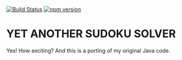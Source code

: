 [![Build Status](https://travis-ci.com/brunoccc/sudokujs.svg?branch=master)](https://travis-ci.com/brunoccc/sudokujs)
[![npm version](https://badge.fury.io/js/%40brunoci%2Fsudokujs.svg)](https://badge.fury.io/js/%40brunoci%2Fsudokujs)

# YET ANOTHER SUDOKU SOLVER

Yes! How exciting? And this is a porting of my original Java code.
